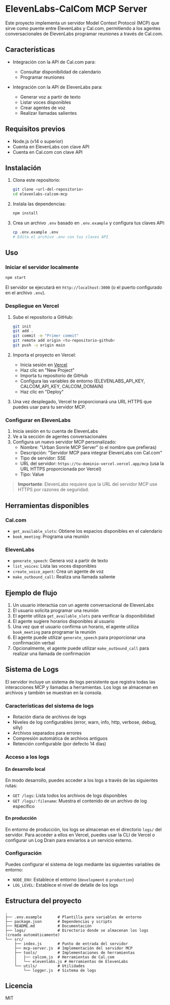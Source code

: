 # ElevenLabs-CalCom MCP Server

Este proyecto implementa un servidor Model Context Protocol (MCP) que sirve como puente entre ElevenLabs y Cal.com, permitiendo a los agentes conversacionales de ElevenLabs programar reuniones a través de Cal.com.

## Características

- Integración con la API de Cal.com para:
  - Consultar disponibilidad de calendario
  - Programar reuniones

- Integración con la API de ElevenLabs para:
  - Generar voz a partir de texto
  - Listar voces disponibles
  - Crear agentes de voz
  - Realizar llamadas salientes

## Requisitos previos

- Node.js (v14 o superior)
- Cuenta en ElevenLabs con clave API
- Cuenta en Cal.com con clave API

## Instalación

1. Clona este repositorio:
   ```bash
   git clone <url-del-repositorio>
   cd elevenlabs-calcom-mcp
   ```

2. Instala las dependencias:
   ```bash
   npm install
   ```

3. Crea un archivo `.env` basado en `.env.example` y configura tus claves API:
   ```bash
   cp .env.example .env
   # Edita el archivo .env con tus claves API
   ```

## Uso

### Iniciar el servidor localmente

```bash
npm start
```

El servidor se ejecutará en `http://localhost:3000` (o el puerto configurado en el archivo `.env`).

### Despliegue en Vercel

1. Sube el repositorio a GitHub:
   ```bash
   git init
   git add .
   git commit -m "Primer commit"
   git remote add origin <tu-repositorio-github>
   git push -u origin main
   ```

2. Importa el proyecto en Vercel:
   - Inicia sesión en [Vercel](https://vercel.com)
   - Haz clic en "New Project"
   - Importa tu repositorio de GitHub
   - Configura las variables de entorno (ELEVENLABS_API_KEY, CALCOM_API_KEY, CALCOM_DOMAIN)
   - Haz clic en "Deploy"

3. Una vez desplegado, Vercel te proporcionará una URL HTTPS que puedes usar para tu servidor MCP.

### Configurar en ElevenLabs

1. Inicia sesión en tu cuenta de ElevenLabs
2. Ve a la sección de agentes conversacionales
3. Configura un nuevo servidor MCP personalizado:
   - Nombre: "Urban Sonrie MCP Server" (o el nombre que prefieras)
   - Descripción: "Servidor MCP para integrar ElevenLabs con Cal.com"
   - Tipo de servidor: SSE
   - URL del servidor: `https://tu-dominio-vercel.vercel.app/mcp` (usa la URL HTTPS proporcionada por Vercel)
   - Tipo: Value

> **Importante**: ElevenLabs requiere que la URL del servidor MCP use HTTPS por razones de seguridad.

## Herramientas disponibles

### Cal.com

- `get_available_slots`: Obtiene los espacios disponibles en el calendario
- `book_meeting`: Programa una reunión

### ElevenLabs

- `generate_speech`: Genera voz a partir de texto
- `list_voices`: Lista las voces disponibles
- `create_voice_agent`: Crea un agente de voz
- `make_outbound_call`: Realiza una llamada saliente

## Ejemplo de flujo

1. Un usuario interactúa con un agente conversacional de ElevenLabs
2. El usuario solicita programar una reunión
3. El agente utiliza `get_available_slots` para verificar la disponibilidad
4. El agente sugiere horarios disponibles al usuario
5. Una vez que el usuario confirma un horario, el agente utiliza `book_meeting` para programar la reunión
6. El agente puede utilizar `generate_speech` para proporcionar una confirmación verbal
7. Opcionalmente, el agente puede utilizar `make_outbound_call` para realizar una llamada de confirmación

## Sistema de Logs

El servidor incluye un sistema de logs persistente que registra todas las interacciones MCP y llamadas a herramientas. Los logs se almacenan en archivos y también se muestran en la consola.

### Características del sistema de logs

- Rotación diaria de archivos de logs
- Niveles de log configurables (error, warn, info, http, verbose, debug, silly)
- Archivos separados para errores
- Compresión automática de archivos antiguos
- Retención configurable (por defecto 14 días)

### Acceso a los logs

#### En desarrollo local

En modo desarrollo, puedes acceder a los logs a través de las siguientes rutas:

- `GET /logs`: Lista todos los archivos de logs disponibles
- `GET /logs/:filename`: Muestra el contenido de un archivo de log específico

#### En producción

En entorno de producción, los logs se almacenan en el directorio `logs/` del servidor. Para acceder a ellos en Vercel, puedes usar la CLI de Vercel o configurar un Log Drain para enviarlos a un servicio externo.

### Configuración

Puedes configurar el sistema de logs mediante las siguientes variables de entorno:

- `NODE_ENV`: Establece el entorno (`development` o `production`)
- `LOG_LEVEL`: Establece el nivel de detalle de los logs

## Estructura del proyecto

```
.
├── .env.example       # Plantilla para variables de entorno
├── package.json       # Dependencias y scripts
├── README.md          # Documentación
├── logs/              # Directorio donde se almacenan los logs (creado automáticamente)
└── src/
    ├── index.js       # Punto de entrada del servidor
    ├── mcp-server.js  # Implementación del servidor MCP
    ├── tools/         # Implementaciones de herramientas
    │   ├── calcom.js  # Herramientas de Cal.com
    │   └── elevenlabs.js # Herramientas de ElevenLabs
    └── utils/         # Utilidades
        └── logger.js  # Sistema de logs
```

## Licencia

MIT